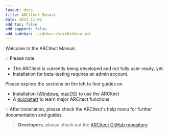 ```yaml
---
layout: docs
title: ARCitect Manual
date: 2023-11-02
add toc: false
add support: false
add sidebar: _sidebars/mainSidebar.md
---
```


Welcome to the ARCitect Manual.

:bulb: Please note

- The ARCitect is currently being developed and not fully user-ready, yet.
- Installation for beta-testing requires an admin account.

Please explore the sections on the left to find guides on

- Installation ([Windows](./arcitect_installation_windows.html), [macOS](./arcitect_installation_macos.html)) to use the ARCitect
- A [quickstart](./../guides/arcitect_QuickStart.html) to learn major ARCitect functions

:bulb: After installation, please check the ARCitect's help menu for further documentation and guides.

> **Developers**, please check out the [ARCitect GitHub repository](https://github.com/nfdi4plants/ARCitect/).
